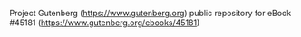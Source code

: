 Project Gutenberg (https://www.gutenberg.org) public repository for eBook #45181 (https://www.gutenberg.org/ebooks/45181)
